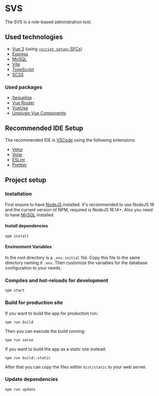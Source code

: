 # SVS

The SVS is a role-based adminstration tool.

## Used technologies

- [Vue 3](https://vuejs.org/) (using [`<script setup>` SFCs](https://vuejs.org/api/sfc-script-setup.html))
- [Express](https://expressjs.com/)
- [MySQL](https://www.mysql.com/)
- [Vite](https://vitejs.dev/)
- [TypeScript](https://www.typescriptlang.org/)
- [SCSS](https://sass-lang.com/)

### Used packages

- [Sequelize](https://sequelize.org/)
- [Vue Router](https://router.vuejs.org/)
- [VueUse](https://vueuse.org/)
- [Unplugin Vue Components](https://www.npmjs.com/package/unplugin-vue-components)

## Recommended IDE Setup

The recommended IDE is [VSCode](https://code.visualstudio.com/) using the following extensions:

- [Vetur](https://marketplace.visualstudio.com/items?itemName=octref.vetur)
- [Volar](https://marketplace.visualstudio.com/items?itemName=vue.volar)
- [ESLint](https://marketplace.visualstudio.com/items?itemName=dbaeumer.vscode-eslint)
- [Prettier](https://marketplace.visualstudio.com/items?itemName=esbenp.prettier-vscode)

## Project setup

### Installation

First ensure to have [NodeJS](https://nodejs.org/en/) installed.
It's recommended to use NodeJS 18 and the current version of NPM, required is NodeJS 16.14+.
Also you need to have [MySQL](https://www.mysql.com/) installed.

#### Install dependencies

```
npm install
```

#### Environment Variables

In the root directory is a `.env.initial` file.
Copy this file to the same directory naming it `.env`.
Then customize the variables for the database configuration to your needs.

### Compiles and hot-reloads for development

```
npm start
```

### Build for production site

If you want to build the app for production run:

```
npm run build
```

Then you can execute the build running:

```
npm run serve
```

If you want to build the app as a static site instead:

```
npm run build::static
```

After that you can copy the files within `dist/static` to your web server.

### Update dependencies

```
npm run update
```
